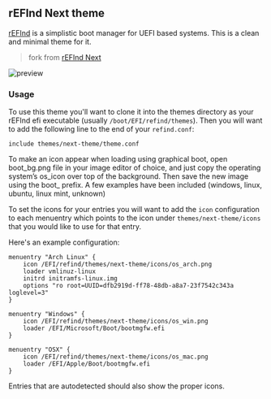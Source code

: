 ## rEFInd Next theme

[rEFInd](http://www.rodsbooks.com/refind/) is a simplistic boot manager for UEFI
based systems. This is a clean and minimal theme for it.

> fork from [rEFInd Next](http://sdbinwiiexe.deviantart.com/)

![preview](https://user-images.githubusercontent.com/5492542/38356149-8c8f32d4-38f1-11e8-9d6b-1d4972fb72f4.png)

### Usage

To use this theme you'll want to clone it into the themes directory as your rEFInd
efi executable (usually `/boot/EFI/refind/themes`). Then you will want to add the following line to the end of your `refind.conf`:
```
include themes/next-theme/theme.conf
```

To make an icon appear when loading using graphical boot, open boot\_bg.png file in your image editor of choice, and just copy the operating system’s os\_icon over top of the background.  Then save the new image using the boot_ prefix.  A few examples have been included (windows, linux, ubuntu, linux mint, unknown)

To set the icons for your entries you will want to add the `icon` configuration
to each menuentry which points to the icon under `themes/next-theme/icons` that you
would like to use for that entry.

Here's an example configuration:

```
menuentry "Arch Linux" {
    icon /EFI/refind/themes/next-theme/icons/os_arch.png
    loader vmlinuz-linux
    initrd initramfs-linux.img
    options "ro root=UUID=dfb2919d-ff78-48db-a8a7-23f7542c343a loglevel=3"
}

menuentry "Windows" {
    icon /EFI/refind/themes/next-theme/icons/os_win.png
    loader /EFI/Microsoft/Boot/bootmgfw.efi
}

menuentry "OSX" {
    icon /EFI/refind/themes/next-theme/icons/os_mac.png
    loader /EFI/Apple/Boot/bootmgfw.efi
}
```

Entries that are autodetected should also show the proper icons.
